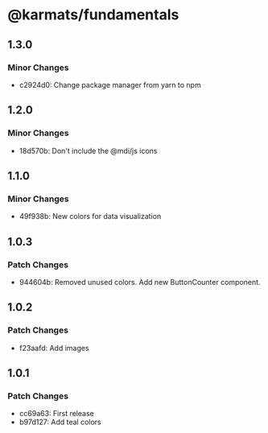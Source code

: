# @karmats/fundamentals

## 1.3.0

### Minor Changes

- c2924d0: Change package manager from yarn to npm

## 1.2.0

### Minor Changes

- 18d570b: Don't include the @mdi/js icons

## 1.1.0

### Minor Changes

- 49f938b: New colors for data visualization

## 1.0.3

### Patch Changes

- 944604b: Removed unused colors.
  Add new ButtonCounter component.

## 1.0.2

### Patch Changes

- f23aafd: Add images

## 1.0.1

### Patch Changes

- cc69a63: First release
- b97d127: Add teal colors
